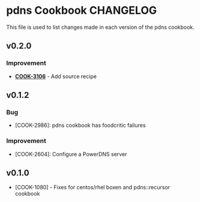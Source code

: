 pdns Cookbook CHANGELOG
=======================
This file is used to list changes made in each version of the pdns cookbook.

v0.2.0
------
### Improvement
- **[COOK-3106](https://tickets.opscode.com/browse/COOK-3106)** - Add source recipe

v0.1.2
------
### Bug
- [COOK-2986]: pdns cookbook has foodcritic failures

### Improvement
- [COOK-2604]: Configure a PowerDNS server

v0.1.0
------
- [COOK-1080] - Fixes for centos/rhel boxen and pdns::recursor cookbook
